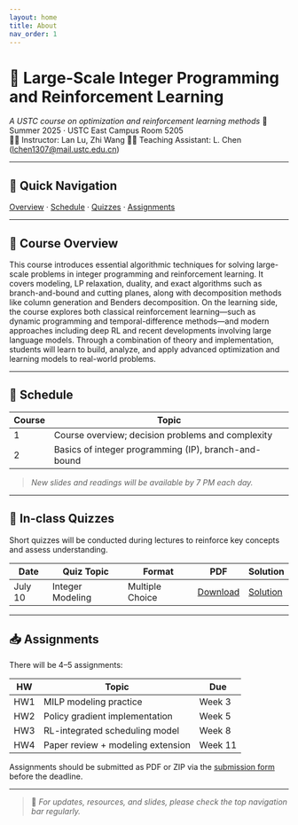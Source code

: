 ```yaml
---
layout: home
title: About
nav_order: 1
---
```



# 📘 Large-Scale Integer Programming and Reinforcement Learning  
*A USTC course on optimization and reinforcement learning methods*
📍 Summer 2025 · USTC East Campus Room 5205  
👨‍🏫 Instructor: Lan Lu, Zhi Wang
🧑‍💻 Teaching Assistant: L. Chen (lchen1307@mail.ustc.edu.cn)


---

## 🔗 Quick Navigation

[Overview](#overview) · [Schedule](#schedule) · [Quizzes](#quizzes) · [Assignments](#assignments)

---

## 🧭 Course Overview <a id="overview"></a>

This course introduces essential algorithmic techniques for solving large-scale problems in integer programming and reinforcement learning. It covers modeling, LP relaxation, duality, and exact algorithms such as branch-and-bound and cutting planes, along with decomposition methods like column generation and Benders decomposition. On the learning side, the course explores both classical reinforcement learning—such as dynamic programming and temporal-difference methods—and modern approaches including deep RL and recent developments involving large language models. Through a combination of theory and implementation, students will learn to build, analyze, and apply advanced optimization and learning models to real-world problems.

---

## 📆 Schedule <a id="schedule"></a>

| Course | Topic |
|------|-------|
| 1 | Course overview; decision problems and complexity |
| 2 | Basics of integer programming (IP), branch-and-bound |

> *New slides and readings will be available by 7 PM each day.*

---

## 📝 In-class Quizzes <a id="quizzes"></a>

Short quizzes will be conducted during lectures to reinforce key concepts and assess understanding.

| Date     | Quiz Topic        | Format         | PDF            | Solution         |
|----------|-------------------|----------------|----------------|------------------|
| July 10  | Integer Modeling  | Multiple Choice| [Download](assets/quizzes/quiz1.pdf) | [Solution](assets/quizzes/quiz1-sol.pdf) |


---

## 📥 Assignments <a id="assignments"></a>

There will be 4–5 assignments:

| HW | Topic | Due |
|----|-------|-----|
| HW1 | MILP modeling practice | Week 3 |
| HW2 | Policy gradient implementation | Week 5 |
| HW3 | RL-integrated scheduling model | Week 8 |
| HW4 | Paper review + modeling extension | Week 11 |

Assignments should be submitted as PDF or ZIP via the [submission form](#) before the deadline.

---

> 📌 *For updates, resources, and slides, please check the top navigation bar regularly.*
